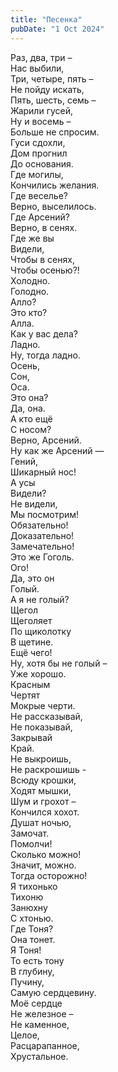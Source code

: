 ```yaml
---
title: "Песенка"
pubDate: "1 Oct 2024"
---
```


Раз, два, три –\
Нас выбили,\
Три, четыре, пять –\
Не пойду искать,\
Пять, шесть, семь –\
Жарили гусей,\
Ну и восемь –\
Больше не спросим.\
Гуси сдохли,\
Дом прогнил\
До основания.\
Где могилы,\
Кончились желания.\
Где веселье?\
Верно, выселилось.\
Где Арсений?\
Верно, в сенях.\
Где же вы\
Видели,\
Чтобы в сенях,\
Чтобы осенью?!\
Холодно.\
Голодно.\
Алло?\
Это кто?\
Алла.\
Как у вас дела?\
Ладно.\
Ну, тогда ладно.\
Осень,\
Сон,\
Оса.\
Это она?\
Да, она.\
А кто ещё\
С носом?\
Верно, Арсений.\
Ну как же Арсений —\
Гений,\
Шикарный нос!\
А усы\
Видели?\
Не видели,\
Мы посмотрим!\
Обязательно!\
Доказательно!\
Замечательно!\
Это же Гоголь.\
Ого!\
Да, это он\
Голый.\
А я не голый?\
Щегол\
Щеголяет\
По щиколотку\
В щетине.\
Ещё чего!\
Ну, хотя бы не голый –\
Уже хорошо.\
Красным\
Чертят\
Мокрые черти.\
Не рассказывай,\
Не показывай,\
Закрывай\
Край.\
Не выкроишь,\
Не раскрошишь -\
Всюду крошки,\
Ходят мышки,\
Шум и грохот –\
Кончился хохот.\
Душат ночью,\
Замочат.\
Помолчи!\
Сколько можно!\
Значит, можно.\
Тогда осторожно!\
Я тихонько\
Тихоню\
Занюхну\
С хтонью.\
Где Тоня?\
Она тонет.\
Я Тоня!\
То есть тону\
В глубину,\
Пучину,\
Самую сердцевину.\
Моё сердце\
Не железное –\
Не каменное,\
Целое,\
Расцарапанное,\
Хрустальное.
